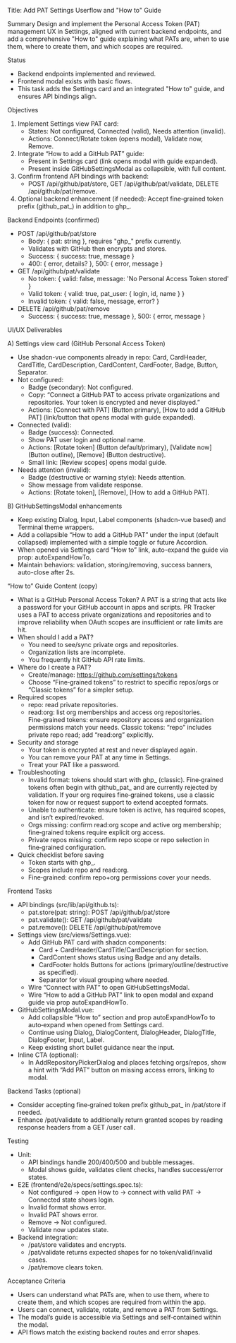 Title: Add PAT Settings Userflow and "How to" Guide

Summary
Design and implement the Personal Access Token (PAT) management UX in Settings, aligned with current backend endpoints, and add a comprehensive "How to" guide explaining what PATs are, when to use them, where to create them, and which scopes are required.

Status
- Backend endpoints implemented and reviewed.
- Frontend modal exists with basic flows.
- This task adds the Settings card and an integrated "How to" guide, and ensures API bindings align.

Objectives
1) Implement Settings view PAT card:
   - States: Not configured, Connected (valid), Needs attention (invalid).
   - Actions: Connect/Rotate token (opens modal), Validate now, Remove.
2) Integrate “How to add a GitHub PAT” guide:
   - Present in Settings card (link opens modal with guide expanded).
   - Present inside GitHubSettingsModal as collapsible, with full content.
3) Confirm frontend API bindings with backend:
   - POST /api/github/pat/store, GET /api/github/pat/validate, DELETE /api/github/pat/remove.
4) Optional backend enhancement (if needed): Accept fine‑grained token prefix (github_pat_) in addition to ghp_.

Backend Endpoints (confirmed)
- POST /api/github/pat/store
  - Body: { pat: string }, requires "ghp_" prefix currently.
  - Validates with GitHub then encrypts and stores.
  - Success: { success: true, message }
  - 400: { error, details? }, 500: { error, message }
- GET /api/github/pat/validate
  - No token: { valid: false, message: 'No Personal Access Token stored' }
  - Valid token: { valid: true, pat_user: { login, id, name } }
  - Invalid token: { valid: false, message, error? }
- DELETE /api/github/pat/remove
  - Success: { success: true, message }, 500: { error, message }

UI/UX Deliverables

A) Settings view card (GitHub Personal Access Token)
- Use shadcn-vue components already in repo: Card, CardHeader, CardTitle, CardDescription, CardContent, CardFooter, Badge, Button, Separator.
- Not configured:
  - Badge (secondary): Not configured.
  - Copy: “Connect a GitHub PAT to access private organizations and repositories. Your token is encrypted and never displayed.”
  - Actions: [Connect with PAT] (Button primary), [How to add a GitHub PAT] (link/button that opens modal with guide expanded).
- Connected (valid):
  - Badge (success): Connected.
  - Show PAT user login and optional name.
  - Actions: [Rotate token] (Button default/primary), [Validate now] (Button outline), [Remove] (Button destructive).
  - Small link: [Review scopes] opens modal guide.
- Needs attention (invalid):
  - Badge (destructive or warning style): Needs attention.
  - Show message from validate response.
  - Actions: [Rotate token], [Remove], [How to add a GitHub PAT].

B) GitHubSettingsModal enhancements
- Keep existing Dialog, Input, Label components (shadcn-vue based) and Terminal theme wrappers.
- Add a collapsible “How to add a GitHub PAT” under the input (default collapsed) implemented with a simple toggle or future Accordion.
- When opened via Settings card “How to” link, auto-expand the guide via prop: autoExpandHowTo.
- Maintain behaviors: validation, storing/removing, success banners, auto-close after 2s.

“How to” Guide Content (copy)
- What is a GitHub Personal Access Token?
  A PAT is a string that acts like a password for your GitHub account in apps and scripts. PR Tracker uses a PAT to access private organizations and repositories and to improve reliability when OAuth scopes are insufficient or rate limits are hit.
- When should I add a PAT?
  - You need to see/sync private orgs and repositories.
  - Organization lists are incomplete.
  - You frequently hit GitHub API rate limits.
- Where do I create a PAT?
  - Create/manage: https://github.com/settings/tokens
  - Choose “Fine‑grained tokens” to restrict to specific repos/orgs or “Classic tokens” for a simpler setup.
- Required scopes
  - repo: read private repositories.
  - read:org: list org memberships and access org repositories.
  Fine‑grained tokens: ensure repository access and organization permissions match your needs. Classic tokens: “repo” includes private repo read; add “read:org” explicitly.
- Security and storage
  - Your token is encrypted at rest and never displayed again.
  - You can remove your PAT at any time in Settings.
  - Treat your PAT like a password.
- Troubleshooting
  - Invalid format: tokens should start with ghp_ (classic). Fine‑grained tokens often begin with github_pat_ and are currently rejected by validation. If your org requires fine‑grained tokens, use a classic token for now or request support to extend accepted formats.
  - Unable to authenticate: ensure token is active, has required scopes, and isn’t expired/revoked.
  - Orgs missing: confirm read:org scope and active org membership; fine‑grained tokens require explicit org access.
  - Private repos missing: confirm repo scope or repo selection in fine‑grained configuration.
- Quick checklist before saving
  - Token starts with ghp_.
  - Scopes include repo and read:org.
  - Fine‑grained: confirm repo+org permissions cover your needs.

Frontend Tasks
- API bindings (src/lib/api/github.ts):
  - pat.store(pat: string): POST /api/github/pat/store
  - pat.validate(): GET /api/github/pat/validate
  - pat.remove(): DELETE /api/github/pat/remove
- Settings view (src/views/Settings.vue):
  - Add GitHub PAT card with shadcn components:
    - Card + CardHeader/CardTitle/CardDescription for section.
    - CardContent shows status using Badge and any details.
    - CardFooter holds Buttons for actions (primary/outline/destructive as specified).
    - Separator for visual grouping where needed.
  - Wire “Connect with PAT” to open GitHubSettingsModal.
  - Wire “How to add a GitHub PAT” link to open modal and expand guide via prop autoExpandHowTo.
- GitHubSettingsModal.vue:
  - Add collapsible “How to” section and prop autoExpandHowTo to auto‑expand when opened from Settings card.
  - Continue using Dialog, DialogContent, DialogHeader, DialogTitle, DialogFooter, Input, Label.
  - Keep existing short bullet guidance near the input.
- Inline CTA (optional):
  - In AddRepositoryPickerDialog and places fetching orgs/repos, show a hint with “Add PAT” button on missing access errors, linking to modal.

Backend Tasks (optional)
- Consider accepting fine‑grained token prefix github_pat_ in /pat/store if needed.
- Enhance /pat/validate to additionally return granted scopes by reading response headers from a GET /user call.

Testing
- Unit:
  - API bindings handle 200/400/500 and bubble messages.
  - Modal shows guide, validates client checks, handles success/error states.
- E2E (frontend/e2e/specs/settings.spec.ts):
  - Not configured → open How to → connect with valid PAT → Connected state shows login.
  - Invalid format shows error.
  - Invalid PAT shows error.
  - Remove → Not configured.
  - Validate now updates state.
- Backend integration:
  - /pat/store validates and encrypts.
  - /pat/validate returns expected shapes for no token/valid/invalid cases.
  - /pat/remove clears token.

Acceptance Criteria
- Users can understand what PATs are, when to use them, where to create them, and which scopes are required from within the app.
- Users can connect, validate, rotate, and remove a PAT from Settings.
- The modal’s guide is accessible via Settings and self‑contained within the modal.
- API flows match the existing backend routes and error shapes.
